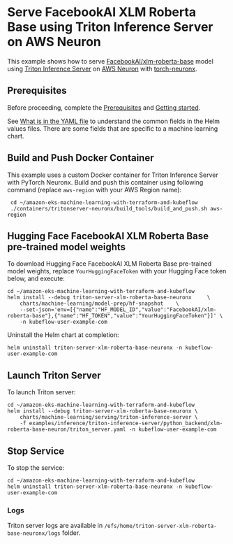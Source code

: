 # Serve FacebookAI XLM Roberta Base using Triton Inference Server on AWS Neuron

This example shows how to serve [FacebookAI/xlm-roberta-base](https://huggingface.co/FacebookAI/xlm-roberta-base) model using [Triton Inference Server](https://github.com/triton-inference-server) on [AWS Neuron](https://awsdocs-neuron.readthedocs-hosted.com/en/latest/index.html) with [torch-neuronx](https://awsdocs-neuron.readthedocs-hosted.com/en/latest/general/setup/torch-neuronx.html).

## Prerequisites

Before proceeding, complete the [Prerequisites](../../../../../README.md#prerequisites) and [Getting started](../../../../../README.md#getting-started). 

See [What is in the YAML file](../../../../../README.md#yaml-recipes) to understand the common fields in the Helm values files. There are some fields that are specific to a machine learning chart.
    
## Build and Push Docker Container

This example uses a custom Docker container for Triton Inference Server with PyTorch Neuronx. Build and push this container using following command (replace `aws-region` with your AWS Region name):

     cd ~/amazon-eks-machine-learning-with-terraform-and-kubeflow
     ./containers/tritonserver-neuronx/build_tools/build_and_push.sh aws-region

## Hugging Face FacebookAI XLM Roberta Base pre-trained model weights

To download Hugging Face FacebookAI XLM Roberta Base pre-trained model weights, replace `YourHuggingFaceToken` with your Hugging Face token below, and execute:

    cd ~/amazon-eks-machine-learning-with-terraform-and-kubeflow
    helm install --debug triton-server-xlm-roberta-base-neuronx     \
        charts/machine-learning/model-prep/hf-snapshot    \
        --set-json='env=[{"name":"HF_MODEL_ID","value":"FacebookAI/xlm-roberta-base"},{"name":"HF_TOKEN","value":"YourHuggingFaceToken"}]' \
        -n kubeflow-user-example-com

Uninstall the Helm chart at completion:

    helm uninstall triton-server-xlm-roberta-base-neuronx -n kubeflow-user-example-com


## Launch Triton Server

To launch Triton server:

    cd ~/amazon-eks-machine-learning-with-terraform-and-kubeflow
    helm install --debug triton-server-xlm-roberta-base-neuronx \
        charts/machine-learning/serving/triton-inference-server \
        -f examples/inference/triton-inference-server/python_backend/xlm-roberta-base-neuron/triton_server.yaml -n kubeflow-user-example-com


## Stop Service

To stop the service:

    cd ~/amazon-eks-machine-learning-with-terraform-and-kubeflow
    helm uninstall triton-server-xlm-roberta-base-neuronx -n kubeflow-user-example-com

### Logs

Triton server logs are available in `/efs/home/triton-server-xlm-roberta-base-neuronx/logs` folder. 
